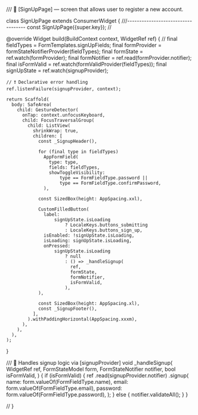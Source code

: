 
/// 🔐 [SignUpPage] — screen that allows user to register a new account.

class SignUpPage extends ConsumerWidget {
  ///-----------------------------------
  const SignUpPage({super.key});
  //

  @override
  Widget build(BuildContext context, WidgetRef ref) {
    //
    final fieldTypes = FormTemplates.signUpFields;
    final formProvider = formStateNotifierProvider(fieldTypes);
    final formState = ref.watch(formProvider);
    final formNotifier = ref.read(formProvider.notifier);
    final isFormValid = ref.watch(formValidProvider(fieldTypes));
    final signUpState = ref.watch(signupProvider);

    // ❗️ Declarative error handling
    ref.listenFailure(signupProvider, context);

    return Scaffold(
      body: SafeArea(
        child: GestureDetector(
          onTap: context.unfocusKeyboard,
          child: FocusTraversalGroup(
            child: ListView(
              shrinkWrap: true,
              children: [
                const _SignupHeader(),

                for (final type in fieldTypes)
                  AppFormField(
                    type: type,
                    fields: fieldTypes,
                    showToggleVisibility:
                        type == FormFieldType.password ||
                        type == FormFieldType.confirmPassword,
                  ),

                const SizedBox(height: AppSpacing.xxl),

                CustomFilledButton(
                  label:
                      signUpState.isLoading
                          ? LocaleKeys.buttons_submitting
                          : LocaleKeys.buttons_sign_up,
                  isEnabled: !signUpState.isLoading,
                  isLoading: signUpState.isLoading,
                  onPressed:
                      signUpState.isLoading
                          ? null
                          : () => _handleSignup(
                            ref,
                            formState,
                            formNotifier,
                            isFormValid,
                          ),
                ),

                const SizedBox(height: AppSpacing.xl),
                const _SignupFooter(),
              ],
            ).withPaddingHorizontal(AppSpacing.xxxm),
          ),
        ),
      ),
    );
  }

  /// 📩 Handles signup logic via [signupProvider]
  void _handleSignup(
    WidgetRef ref,
    FormStateModel form,
    FormStateNotifier notifier,
    bool isFormValid,
  ) {
    if (isFormValid) {
      ref
          .read(signupProvider.notifier)
          .signup(
            name: form.valueOf(FormFieldType.name),
            email: form.valueOf(FormFieldType.email),
            password: form.valueOf(FormFieldType.password),
          );
    } else {
      notifier.validateAll();
    }
  }

  //
}